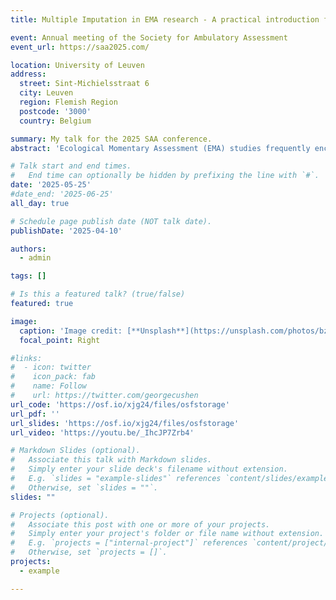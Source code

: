 ```yaml
---
title: Multiple Imputation in EMA research - A practical introduction for applied researchers

event: Annual meeting of the Society for Ambulatory Assessment
event_url: https://saa2025.com/

location: University of Leuven
address:
  street: Sint-Michielsstraat 6
  city: Leuven
  region: Flemish Region
  postcode: '3000'
  country: Belgium

summary: My talk for the 2025 SAA conference.
abstract: 'Ecological Momentary Assessment (EMA) studies frequently encounter missing data due to participant non-response, technical issues, or study design. Ignoring missing data or using simple deletion methods can introduce substantial bias, distort parameter estimates, and lead to incorrect statistical inferences - particularly in intensive longitudinal data where missingness patterns may be systematic. While modern missing data techniques offer solutions, many applied researchers lack practical guidance on implementing multiple imputation (MI). Drawing from both successful and failed MI implementations in our labs EMA datasets, I demonstrate the implementation of MI using the R package mice. I provide step-by-step guidance on (1) evaluating missing data patterns in intensive longitudinal data, (2) setting up appropriate imputation models that account for the nested structure of EMA data, (3) checking model convergence and imputation quality through diagnostic procedures, and (4) conducting both Bayesian and frequentist analyses using multiply imputed datasets. Using concrete examples, I illustrate how different analytical choices in the MI process affect research outcomes. I demonstrate common pitfalls, practical solutions, and decision points researchers face when implementing MI in EMA studies. Special attention is given to handling within-person dependencies and between-person differences in missing data patterns.This presentation provides applied researchers with accessible strategies for implementing MI in EMA research, informed by both successes and failures. Focussing on practical application, it should enable researchers to make informed decisions about handling missing data in their own studies. Our approach emphasizes both statistical rigor and real-world applicability in psychological research contexts.'

# Talk start and end times.
#   End time can optionally be hidden by prefixing the line with `#`.
date: '2025-05-25'
#date_end: '2025-06-25'
all_day: true

# Schedule page publish date (NOT talk date).
publishDate: '2025-04-10'

authors:
  - admin

tags: []

# Is this a featured talk? (true/false)
featured: true

image:
  caption: 'Image credit: [**Unsplash**](https://unsplash.com/photos/bzdhc5b3Bxs)'
  focal_point: Right

#links:
#  - icon: twitter
#    icon_pack: fab
#    name: Follow
#    url: https://twitter.com/georgecushen
url_code: 'https://osf.io/xjg24/files/osfstorage'
url_pdf: ''
url_slides: 'https://osf.io/xjg24/files/osfstorage'
url_video: 'https://youtu.be/_IhcJP7Zrb4'

# Markdown Slides (optional).
#   Associate this talk with Markdown slides.
#   Simply enter your slide deck's filename without extension.
#   E.g. `slides = "example-slides"` references `content/slides/example-slides.md`.
#   Otherwise, set `slides = ""`.
slides: ""

# Projects (optional).
#   Associate this post with one or more of your projects.
#   Simply enter your project's folder or file name without extension.
#   E.g. `projects = ["internal-project"]` references `content/project/deep-learning/index.md`.
#   Otherwise, set `projects = []`.
projects:
  - example

---
```

